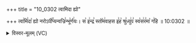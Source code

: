 +++
title = "10_0302 त्वामिदा ह्यो"

+++
त्वा꣢मि꣣दा꣡ ह्यो नरोऽपी꣢꣯प्यन्वज्रि꣣न्भू꣡र्ण꣢यः। स꣡ इ꣢न्द्र꣣ स्तो꣡म꣢वाहस इ꣣ह꣡ श्रु꣣ध्यु꣢प꣣ स्व꣡स꣢र꣣मा꣡ ग꣢हि ॥ 10:0302 ॥

<details><summary>विस्वर-मूलम् (VC)</summary>

त्वामिदा ह्यो नरोऽपीप्यन्वज्रिन्भूर्णयः । स इन्द्र स्तोमवाहस इह श्रुध्युप स्वसरमा गहि ॥३०२॥
</details>